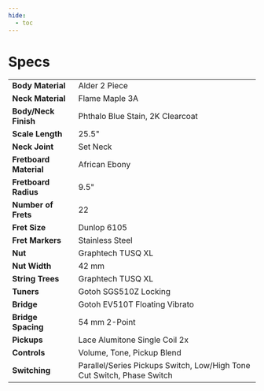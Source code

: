 ```yaml
---
hide:
  - toc
---
```


# Specs

|              |           |
|--------------|-----------|
| **Body Material** | Alder 2 Piece |
| **Neck Material**      | Flame Maple 3A |
| **Body/Neck Finish**      | Phthalo Blue Stain, 2K Clearcoat |
| **Scale Length**      | 25.5" |
| **Neck Joint**      | Set Neck  |
| **Fretboard Material**      | African Ebony |
| **Fretboard Radius**      | 9.5" |
| **Number of Frets**      | 22 |
| **Fret Size**      | Dunlop 6105 |
| **Fret Markers**      | Stainless Steel |
| **Nut**      | Graphtech TUSQ XL |
| **Nut Width**      | 42 mm |
| **String Trees**      | Graphtech TUSQ XL |
| **Tuners**      | Gotoh SGS510Z Locking |
| **Bridge**      | Gotoh EV510T Floating Vibrato |
| **Bridge Spacing**      | 54 mm 2-Point |
| **Pickups**      | Lace Alumitone Single Coil 2x |
| **Controls**      | Volume, Tone, Pickup Blend  |
| **Switching**      | Parallel/Series Pickups Switch, Low/High Tone Cut Switch, Phase Switch  |






